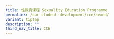 ```yaml
---
title: 性教育课程 Sexuality Education Programme
permalink: /our-student-development/cce/sexed/
variant: tiptap
description: ""
third_nav_title: CCE
---
```

